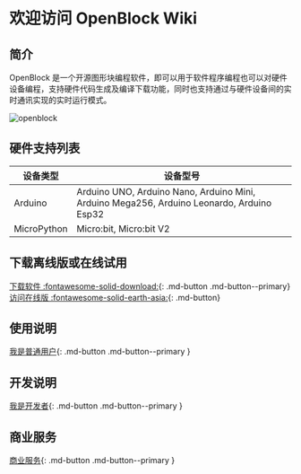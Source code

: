 # 欢迎访问 OpenBlock Wiki

## 简介

OpenBlock 是一个开源图形块编程软件，即可以用于软件程序编程也可以对硬件设备编程，支持硬件代码生成及编译下载功能，同时也支持通过与硬件设备间的实时通讯实现的实时运行模式。

<img src="./assets/illustration.png" alt="openblock"/>

## 硬件支持列表

| 设备类型     | 设备型号                                                                                   |
| ----------- | ----------------------------------------------------------------------------------------- |
| Arduino     | Arduino UNO, Arduino Nano, Arduino Mini, Arduino Mega256, Arduino Leonardo, Arduino Esp32 |
| MicroPython | Micro:bit, Micro:bit V2                                                                   |

## 下载离线版或在线试用

[下载软件 :fontawesome-solid-download:](download-software.md){: .md-button  .md-button--primary} [访问在线版 :fontawesome-solid-earth-asia:](visit-online-version.md){: .md-button}

## 使用说明

[我是普通用户](normal-user/quick-start.md){: .md-button .md-button--primary }

## 开发说明

 [我是开发者](developer/develop-extensions/quick-start.md){: .md-button  .md-button--primary }

## 商业服务

 [商业服务](business-service/introduction.md){: .md-button  .md-button--primary }
 